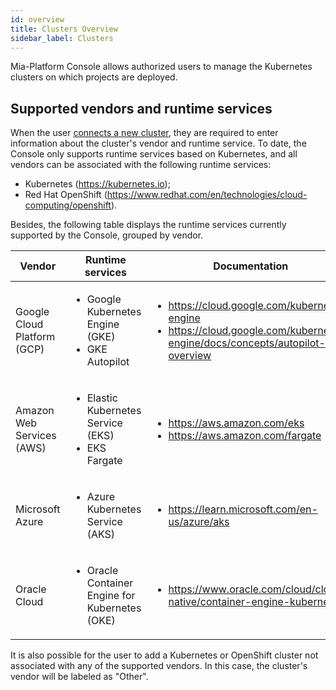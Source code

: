 ```yaml
---
id: overview
title: Clusters Overview
sidebar_label: Clusters
---
```


Mia-Platform Console allows authorized users to manage the Kubernetes clusters on which projects are deployed. 

## Supported vendors and runtime services

When the user [connects a new cluster](/development_suite/clusters-management/connect-and-manage-cluster.mdx), they are required to enter information about the cluster's vendor and runtime service.
To date, the Console only supports runtime services based on Kubernetes, and all vendors can be associated with the following runtime services:

* Kubernetes (https://kubernetes.io);
* Red Hat OpenShift (https://www.redhat.com/en/technologies/cloud-computing/openshift).

Besides, the following table displays the runtime services currently supported by the Console, grouped by vendor.

| Vendor                      | Runtime services                                      	| Documentation |
|-----------------------------|-------------------------------------------------------- |----------------------------------
| Google Cloud Platform (GCP) | <ul><li>Google Kubernetes Engine (GKE)</li><li>GKE Autopilot</li></ul>  | <ul><li>https://cloud.google.com/kubernetes-engine</li><li>https://cloud.google.com/kubernetes-engine/docs/concepts/autopilot-overview</li></ul> |
| Amazon Web Services (AWS)   | <ul><li>Elastic Kubernetes Service (EKS)</li><li>EKS Fargate</li></ul>  | <ul><li>https://aws.amazon.com/eks</li><li>https://aws.amazon.com/fargate</li></ul> |
| Microsoft Azure             | <ul><li>Azure Kubernetes Service (AKS)</li></ul>                   	     | <ul><li>https://learn.microsoft.com/en-us/azure/aks</li></ul> |
| Oracle Cloud                | <ul><li>Oracle Container Engine for Kubernetes (OKE)</li></ul>           | <ul><li>https://www.oracle.com/cloud/cloud-native/container-engine-kubernetes</li></ul> |

It is also possible for the user to add a Kubernetes or OpenShift cluster not associated with any of the supported vendors. In this case, the cluster's vendor will be labeled as "Other".
